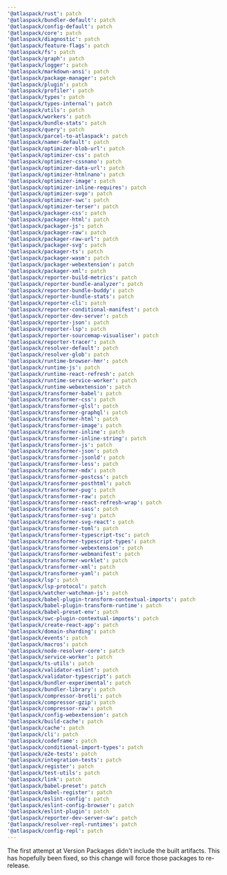 ```yaml
---
'@atlaspack/rust': patch
'@atlaspack/bundler-default': patch
'@atlaspack/config-default': patch
'@atlaspack/core': patch
'@atlaspack/diagnostic': patch
'@atlaspack/feature-flags': patch
'@atlaspack/fs': patch
'@atlaspack/graph': patch
'@atlaspack/logger': patch
'@atlaspack/markdown-ansi': patch
'@atlaspack/package-manager': patch
'@atlaspack/plugin': patch
'@atlaspack/profiler': patch
'@atlaspack/types': patch
'@atlaspack/types-internal': patch
'@atlaspack/utils': patch
'@atlaspack/workers': patch
'@atlaspack/bundle-stats': patch
'@atlaspack/query': patch
'@atlaspack/parcel-to-atlaspack': patch
'@atlaspack/namer-default': patch
'@atlaspack/optimizer-blob-url': patch
'@atlaspack/optimizer-css': patch
'@atlaspack/optimizer-cssnano': patch
'@atlaspack/optimizer-data-url': patch
'@atlaspack/optimizer-htmlnano': patch
'@atlaspack/optimizer-image': patch
'@atlaspack/optimizer-inline-requires': patch
'@atlaspack/optimizer-svgo': patch
'@atlaspack/optimizer-swc': patch
'@atlaspack/optimizer-terser': patch
'@atlaspack/packager-css': patch
'@atlaspack/packager-html': patch
'@atlaspack/packager-js': patch
'@atlaspack/packager-raw': patch
'@atlaspack/packager-raw-url': patch
'@atlaspack/packager-svg': patch
'@atlaspack/packager-ts': patch
'@atlaspack/packager-wasm': patch
'@atlaspack/packager-webextension': patch
'@atlaspack/packager-xml': patch
'@atlaspack/reporter-build-metrics': patch
'@atlaspack/reporter-bundle-analyzer': patch
'@atlaspack/reporter-bundle-buddy': patch
'@atlaspack/reporter-bundle-stats': patch
'@atlaspack/reporter-cli': patch
'@atlaspack/reporter-conditional-manifest': patch
'@atlaspack/reporter-dev-server': patch
'@atlaspack/reporter-json': patch
'@atlaspack/reporter-lsp': patch
'@atlaspack/reporter-sourcemap-visualiser': patch
'@atlaspack/reporter-tracer': patch
'@atlaspack/resolver-default': patch
'@atlaspack/resolver-glob': patch
'@atlaspack/runtime-browser-hmr': patch
'@atlaspack/runtime-js': patch
'@atlaspack/runtime-react-refresh': patch
'@atlaspack/runtime-service-worker': patch
'@atlaspack/runtime-webextension': patch
'@atlaspack/transformer-babel': patch
'@atlaspack/transformer-css': patch
'@atlaspack/transformer-glsl': patch
'@atlaspack/transformer-graphql': patch
'@atlaspack/transformer-html': patch
'@atlaspack/transformer-image': patch
'@atlaspack/transformer-inline': patch
'@atlaspack/transformer-inline-string': patch
'@atlaspack/transformer-js': patch
'@atlaspack/transformer-json': patch
'@atlaspack/transformer-jsonld': patch
'@atlaspack/transformer-less': patch
'@atlaspack/transformer-mdx': patch
'@atlaspack/transformer-postcss': patch
'@atlaspack/transformer-posthtml': patch
'@atlaspack/transformer-pug': patch
'@atlaspack/transformer-raw': patch
'@atlaspack/transformer-react-refresh-wrap': patch
'@atlaspack/transformer-sass': patch
'@atlaspack/transformer-svg': patch
'@atlaspack/transformer-svg-react': patch
'@atlaspack/transformer-toml': patch
'@atlaspack/transformer-typescript-tsc': patch
'@atlaspack/transformer-typescript-types': patch
'@atlaspack/transformer-webextension': patch
'@atlaspack/transformer-webmanifest': patch
'@atlaspack/transformer-worklet': patch
'@atlaspack/transformer-xml': patch
'@atlaspack/transformer-yaml': patch
'@atlaspack/lsp': patch
'@atlaspack/lsp-protocol': patch
'@atlaspack/watcher-watchman-js': patch
'@atlaspack/babel-plugin-transform-contextual-imports': patch
'@atlaspack/babel-plugin-transform-runtime': patch
'@atlaspack/babel-preset-env': patch
'@atlaspack/swc-plugin-contextual-imports': patch
'@atlaspack/create-react-app': patch
'@atlaspack/domain-sharding': patch
'@atlaspack/events': patch
'@atlaspack/macros': patch
'@atlaspack/node-resolver-core': patch
'@atlaspack/service-worker': patch
'@atlaspack/ts-utils': patch
'@atlaspack/validator-eslint': patch
'@atlaspack/validator-typescript': patch
'@atlaspack/bundler-experimental': patch
'@atlaspack/bundler-library': patch
'@atlaspack/compressor-brotli': patch
'@atlaspack/compressor-gzip': patch
'@atlaspack/compressor-raw': patch
'@atlaspack/config-webextension': patch
'@atlaspack/build-cache': patch
'@atlaspack/cache': patch
'@atlaspack/cli': patch
'@atlaspack/codeframe': patch
'@atlaspack/conditional-import-types': patch
'@atlaspack/e2e-tests': patch
'@atlaspack/integration-tests': patch
'@atlaspack/register': patch
'@atlaspack/test-utils': patch
'@atlaspack/link': patch
'@atlaspack/babel-preset': patch
'@atlaspack/babel-register': patch
'@atlaspack/eslint-config': patch
'@atlaspack/eslint-config-browser': patch
'@atlaspack/eslint-plugin': patch
'@atlaspack/reporter-dev-server-sw': patch
'@atlaspack/resolver-repl-runtimes': patch
'@atlaspack/config-repl': patch
---
```


The first attempt at Version Packages didn't include the built artifacts.
This has hopefully been fixed, so this change will force those packages to re-release.
